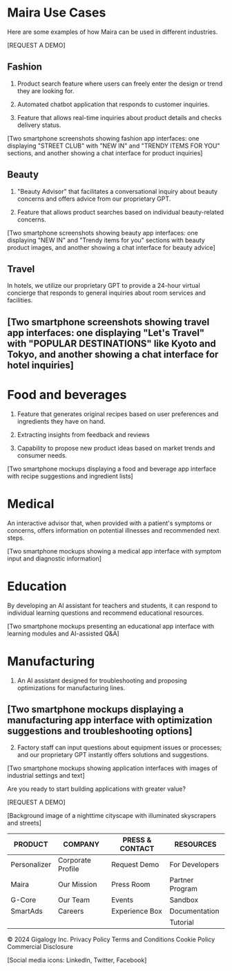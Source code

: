 # Maira Use Cases

Here are some examples of how Maira can be used in different industries.

[REQUEST A DEMO]

## Fashion

1. Product search feature where users can freely enter the design or trend they are looking for.

2. Automated chatbot application that responds to customer inquiries.

3. Feature that allows real-time inquiries about product details and checks delivery status.

[Two smartphone screenshots showing fashion app interfaces: one displaying "STREET CLUB" with "NEW IN" and "TRENDY ITEMS FOR YOU" sections, and another showing a chat interface for product inquiries]

## Beauty

1. "Beauty Advisor" that facilitates a conversational inquiry about beauty concerns and offers advice from our proprietary GPT.

2. Feature that allows product searches based on individual beauty-related concerns.

[Two smartphone screenshots showing beauty app interfaces: one displaying "NEW IN" and "Trendy items for you" sections with beauty product images, and another showing a chat interface for beauty advice]

## Travel

In hotels, we utilize our proprietary GPT to provide a 24-hour virtual concierge that responds to general inquiries about room services and facilities.

[Two smartphone screenshots showing travel app interfaces: one displaying "Let's Travel" with "POPULAR DESTINATIONS" like Kyoto and Tokyo, and another showing a chat interface for hotel inquiries]
---
# Food and beverages

1. Feature that generates original recipes based on user preferences and ingredients they have on hand.

2. Extracting insights from feedback and reviews

3. Capability to propose new product ideas based on market trends and consumer needs.

[Two smartphone mockups displaying a food and beverage app interface with recipe suggestions and ingredient lists]

# Medical

An interactive advisor that, when provided with a patient's symptoms or concerns, offers information on potential illnesses and recommended next steps.

[Two smartphone mockups showing a medical app interface with symptom input and diagnostic information]

# Education

By developing an AI assistant for teachers and students, it can respond to individual learning questions and recommend educational resources.

[Two smartphone mockups presenting an educational app interface with learning modules and AI-assisted Q&A]

# Manufacturing

1. An AI assistant designed for troubleshooting and proposing optimizations for manufacturing lines.

[Two smartphone mockups displaying a manufacturing app interface with optimization suggestions and troubleshooting options]
---
2. Factory staff can input questions about equipment issues or processes; and our proprietary GPT instantly offers solutions and suggestions.

[Two smartphone mockups showing application interfaces with images of industrial settings and text]

Are you ready to start building applications with greater value?

[REQUEST A DEMO]

[Background image of a nighttime cityscape with illuminated skyscrapers and streets]

| PRODUCT | COMPANY | PRESS & CONTACT | RESOURCES |
|---------|---------|-----------------|-----------|
| Personalizer | Corporate Profile | Request Demo | For Developers |
| Maira | Our Mission | Press Room | Partner Program |
| G-Core | Our Team | Events | Sandbox |
| SmartAds | Careers | Experience Box | Documentation |
|         |         |                 | Tutorial |

© 2024 Gigalogy Inc. Privacy Policy Terms and Conditions Cookie Policy Commercial Disclosure

[Social media icons: LinkedIn, Twitter, Facebook]